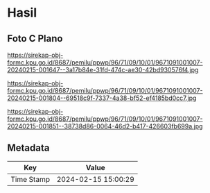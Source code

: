 # Hasil

## Foto C Plano

https://sirekap-obj-formc.kpu.go.id/8687/pemilu/ppwp/96/71/09/10/01/9671091001007-20240215-001647--3a17b84e-31fd-474c-ae30-42bd930576f4.jpg

https://sirekap-obj-formc.kpu.go.id/8687/pemilu/ppwp/96/71/09/10/01/9671091001007-20240215-001804--69518c9f-7337-4a38-bf52-ef4185bd0cc7.jpg

https://sirekap-obj-formc.kpu.go.id/8687/pemilu/ppwp/96/71/09/10/01/9671091001007-20240215-001851--38738d86-0064-46d2-b417-426603fb699a.jpg


## Metadata

| Key        | Value               |
| ---------- | ------------------- |
| Time Stamp | 2024-02-15 15:00:29 |




